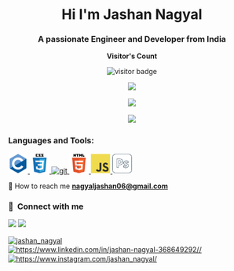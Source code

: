 <h1 align="center">Hi I'm Jashan Nagyal</h1>
<h3 align="center">A passionate Engineer and Developer from India</h3>

<p align="center"><b>Visitor's Count</b></p>
<p align="center"><img src="https://profile-counter.glitch.me/jashan-nagyal4/count.svg" alt="visitor badge"/></p>




<p align="center"><img src="https://github-readme-stats.vercel.app/api/top-langs/?username=jashan-nagyal4&layout=compact&hide=TSQL&theme=chartreuse-dark"></p>
<p align="center" ><img src="https://github-readme-stats.vercel.app/api?username=jashan-nagyal4&count_private=true&show_icons=true&&theme=chartreuse-dark&include_all_commits=dark" width="400"></p> 
<p align="center" ><img src="https://github-readme-streak-stats.herokuapp.com/?user=jashan-nagyal4&theme=chartreuse-dark"></p>

<h3 align="left">Languages and Tools:</h3>
<p align="left"> <a href="https://www.cprogramming.com/" target="_blank" rel="noreferrer"> <img src="https://raw.githubusercontent.com/devicons/devicon/master/icons/c/c-original.svg" alt="c" width="40" height="40"/> </a>  <a href="https://www.w3schools.com/css/" target="_blank" rel="noreferrer"> <img src="https://raw.githubusercontent.com/devicons/devicon/master/icons/css3/css3-original-wordmark.svg" alt="css3" width="40" height="40"/> </a>   <a href="https://git-scm.com/" target="_blank" rel="noreferrer"> <img src="https://www.vectorlogo.zone/logos/git-scm/git-scm-icon.svg" alt="git" width="40" height="40"/> </a> <a href="https://www.w3.org/html/" target="_blank" rel="noreferrer"> <img src="https://raw.githubusercontent.com/devicons/devicon/master/icons/html5/html5-original-wordmark.svg" alt="html5" width="40" height="40"/> </a> <a href="https://developer.mozilla.org/en-US/docs/Web/JavaScript" target="_blank" rel="noreferrer"> <img src="https://raw.githubusercontent.com/devicons/devicon/master/icons/javascript/javascript-original.svg" alt="javascript" width="40" height="40"/> </a>  <a href="https://www.photoshop.com/en" target="_blank" rel="noreferrer"> <img src="https://raw.githubusercontent.com/devicons/devicon/master/icons/photoshop/photoshop-line.svg" alt="photoshop" width="40" height="40"/> </a> </p>


📩 How to reach me **nagyaljashan06@gmail.com**


### 📍 &nbsp;Connect with me

<p align="left">
<a href="https://www.linkedin.com/in/jashan-nagyal-368649292//"><img src="https://img.shields.io/badge/-LinkedIn-0077B5?style=for-the-badge&logo=Linkedin&logoColor=white"/></a>
<a href="mailto:nagyaljashan06@gmail.com"><img src="https://img.shields.io/badge/-Email-D14836?style=for-the-badge&logo=Gmail&logoColor=white"/></a>

<a href="https://twitter.com/jashan_nagyal" target="blank"><img align="center" src="https://raw.githubusercontent.com/rahuldkjain/github-profile-readme-generator/master/src/images/icons/Social/twitter.svg" alt="jashan_nagyal" height="30" width="40" /></a>
<a href="https://www.linkedin.com/in/jashan-nagyal-368649292/" target="blank"><img align="center" src="https://raw.githubusercontent.com/rahuldkjain/github-profile-readme-generator/master/src/images/icons/Social/linked-in-alt.svg" alt="https://www.linkedin.com/in/jashan-nagyal-368649292//" height="30" width="40" /></a>
<a href="https://www.instagram.com/jashan_nagyal/" target="blank"><img align="center" src="https://raw.githubusercontent.com/rahuldkjain/github-profile-readme-generator/master/src/images/icons/Social/instagram.svg" alt="https://www.instagram.com/jashan_nagyal/" height="30" width="40" /></a>

</p>
